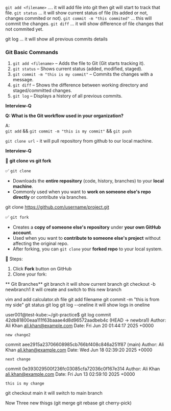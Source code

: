 `git add <filename>` .... it will add file into git then git will start to track that file.
`git status` ... it will show current status of file (its added or not, changes commited or not).
`git commit -m "this commited"` ... this will commit the changes.
`git diff` ... it will show difference of file changes that not commited yet.

git log ... it will show all previous commits details 

### Git Basic Commands

1. `git add <filename>` – Adds the file to Git (Git starts tracking it).
2. `git status` – Shows current status (added, modified, staged).
3. `git commit -m "this is my commit"` – Commits the changes with a message.
4. `git diff` – Shows the difference between working directory and staged/committed changes.
5. `git log` – Displays a history of all previous commits.

**Interview-Q**

**Q: What is the Git workflow used in your organization?**

A:  
`git add` && `git commit -m "this is my commit"` && `git push`

`git clone url`  - it will pull repository from github to our local machine.

**Interview-Q**

🔄 **git clone vs git fork**

✅ `git clone`
- Downloads the **entire repository** (code, history, branches) to your **local machine**.
- Commonly used when you want to **work on someone else's repo directly** or contribute via branches.

git clone https://github.com/username/project.git

✅ `git fork`

* Creates a **copy of someone else's repository** under **your own GitHub account**.
* Used when you want to **contribute to someone else's project** without affecting the original repo.
* After forking, you can `git clone` your **forked repo** to your local system.

📌 Steps:

1. Click **Fork** button on GitHub
2. Clone your fork:

** Git Branches**
git branch   it will show current branch
git checkout -b newbranch1    it will create and switch to this new branch

vim and add calculator.sh file 
git add filename
git commit -m "this is from my side"
git status
git log
git log --oneline    it will show logs in oneline

user001@test-kube:~/git-practice$ git log
commit 42db81800eaa111f63baaae4d8d96572aadbeb4c (HEAD -> newbra1)
Author: Ali Khan <ali.khan@example.com>
Date:   Fri Jun 20 01:44:17 2025 +0000

    new change2

commit aee2915a23706608985cb766bf408c846a251f87 (main)
Author: Ali Khan <ali.khan@example.com>
Date:   Wed Jun 18 02:39:20 2025 +0000

    next change

commit 0e393029500f236fc03085cfa72036c0f167e314
Author: Ali Khan <ali.khan@example.com>
Date:   Fri Jun 13 02:59:10 2025 +0000

    this is my change

git checkout main     it will switch to main branch

Now Three new thisgs (git merge git rebase git cherry-pick)

